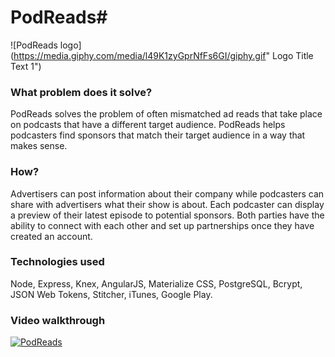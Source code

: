 # PodReads#

![PodReads logo](https://media.giphy.com/media/l49K1zyGprNfFs6GI/giphy.gif" Logo Title Text 1")


### What problem does it solve? ###
PodReads solves the problem of often mismatched ad reads that take place on podcasts that have a different target audience. PodReads helps podcasters find sponsors that match their target audience in a way that makes sense.

### How? ###
Advertisers can post information about their company while podcasters can share with advertisers what their show is about.  Each podcaster can display a preview of their latest episode to potential sponsors. Both parties have the ability to connect with each other and set up partnerships once they have created an account.

### Technologies used ###
Node, Express, Knex, AngularJS, Materialize CSS, PostgreSQL, Bcrypt, JSON Web Tokens, Stitcher, iTunes, Google Play.

### Video walkthrough ###
[![PodReads](http://img.youtube.com/vi/XAQvo-ecgSU/0.jpg)](https://youtu.be/XAQvo-ecgSU)

